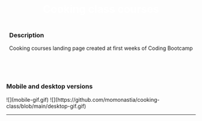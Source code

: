 <body>
<div style="display: flex; align-items: center; justify-content: center; flex-direction: column;">
      
<div style="display: flex; gap: 10px;  flex-direction: column; align-items: center; justify-content: center;">
  <h1  align="center" style="color: white;"> Cooking class courses </h1>  
</div> 

<div>
  <h3 align="left">Description</h3>
    <p  align="left"> Cooking courses landing page created at first weeks of Coding Bootcamp </p>
   <br>
   </div>          
<hr>

<div>
    <h3 align="left">Mobile and desktop versions</h3>
  <div style="display: flex; gap: 5rem;  flex-direction: row;
        align-items: center; justify-content: center;">
        ![](mobile-gif.gif)
        ![](https://github.com/momonastia/cooking-class/blob/main/desktop-gif.gif)
    </div>
</div>      
</div> 
      
<hr>

</body>
